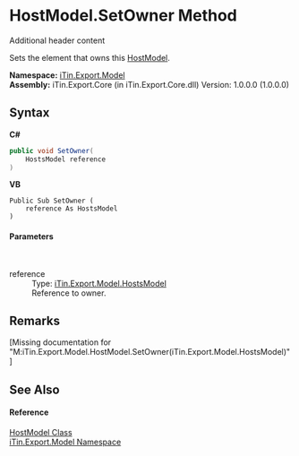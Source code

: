 # HostModel.SetOwner Method 
Additional header content 

Sets the element that owns this <a href="T_iTin_Export_Model_HostModel">HostModel</a>.

**Namespace:**&nbsp;<a href="N_iTin_Export_Model">iTin.Export.Model</a><br />**Assembly:**&nbsp;iTin.Export.Core (in iTin.Export.Core.dll) Version: 1.0.0.0 (1.0.0.0)

## Syntax

**C#**<br />
``` C#
public void SetOwner(
	HostsModel reference
)
```

**VB**<br />
``` VB
Public Sub SetOwner ( 
	reference As HostsModel
)
```


#### Parameters
&nbsp;<dl><dt>reference</dt><dd>Type: <a href="T_iTin_Export_Model_HostsModel">iTin.Export.Model.HostsModel</a><br />Reference to owner.</dd></dl>

## Remarks
\[Missing <remarks> documentation for "M:iTin.Export.Model.HostModel.SetOwner(iTin.Export.Model.HostsModel)"\]

## See Also


#### Reference
<a href="T_iTin_Export_Model_HostModel">HostModel Class</a><br /><a href="N_iTin_Export_Model">iTin.Export.Model Namespace</a><br />